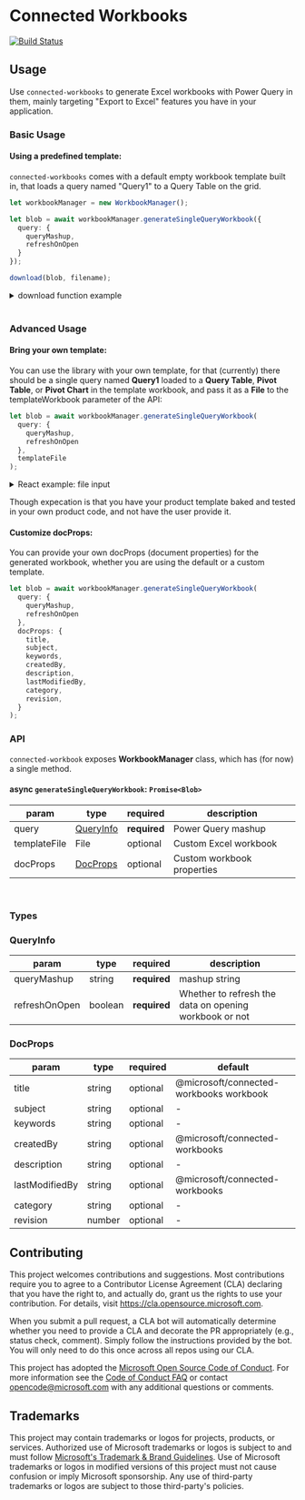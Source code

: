 # Connected Workbooks
[![Build Status](https://obilshield.visualstudio.com/ConnectedWorkbooks/_apis/build/status/microsoft.connected-workbooks?branchName=main)](https://obilshield.visualstudio.com/ConnectedWorkbooks/_build/latest?definitionId=14&branchName=main)

## Usage

Use `connected-workbooks` to generate Excel workbooks with Power Query in them, mainly targeting "Export to Excel" features you have in your application.

### Basic Usage

#### Using a predefined template:
`connected-workbooks` comes with a default empty workbook template built in, that loads a query named "Query1" to a Query Table on the grid.

```typescript
let workbookManager = new WorkbookManager();

let blob = await workbookManager.generateSingleQueryWorkbook({
  query: {
    queryMashup,
    refreshOnOpen
  }
});

download(blob, filename);
```

<details>
<summary>download function example</summary>

Here's a typical way to download a file in browser with Typescript.

```typescript
function download(file: Blob, filename: string) {
  if (window.navigator.msSaveOrOpenBlob)
    // IE10+
    window.navigator.msSaveOrOpenBlob(file, filename);
  else {
    // Others
    var a = document.createElement("a"),
      url = URL.createObjectURL(file);
    a.href = url;
    a.download = filename;
    document.body.appendChild(a);
    a.click();
    setTimeout(function () {
      document.body.removeChild(a);
      window.URL.revokeObjectURL(url);
    }, 0);
  }
}
```
</details>

</br>

### Advanced Usage

#### Bring your own template:

You can use the library with your own template, for that (currently) there should be a single query named **Query1** loaded to a **Query Table**, **Pivot Table**, or **Pivot Chart** in the template workbook, and pass it as a **File** to the templateWorkbook parameter of the API:

```typescript
let blob = await workbookManager.generateSingleQueryWorkbook(
  query: {
    queryMashup,
    refreshOnOpen
  },
  templateFile
);
```

<details>
<summary>React example: file input</summary>
  
A common way to get the template workbook with React via user interaction:

```typescript
  const [templateFile, setTemplateFile] = useState<File | null>(null);

...

    <input
      onChange={(e) => {
          if (e?.target?.files?.item(0) == null) return;
          setTemplateFile(e!.target!.files!.item(0));
      }}
      type="file"
      id="file"
      accept=".xlsx"
      style={{ display: "none" }}
    />

```
</details>

Though expecation is that you have your product template baked and tested in your own product code, and not have the user provide it.

#### Customize docProps:
You can provide your own docProps (document properties) for the generated workbook, whether you are using the default or a custom template.

```typescript
let blob = await workbookManager.generateSingleQueryWorkbook(
  query: {
    queryMashup,
    refreshOnOpen
  },
  docProps: {
    title,
    subject,
    keywords,
    createdBy,
    description,
    lastModifiedBy,
    category,
    revision,
  }
);
```

### API
`connected-workbook` exposes __WorkbookManager__ class, which has (for now) a single method.


#### async `generateSingleQueryWorkbook`: `Promise<Blob>`

|param   | type   | required   | description   |
|---      |---    |---          |---            |
|query   | [QueryInfo](#queryinfo)   | __required__  | Power Query mashup  | 
| templateFile  | File   | optional   | Custom Excel workbook  | 
| docProps  | [DocProps](#docprops)   | optional  | Custom workbook properties |

</br>

### Types

### QueryInfo
| param | type | required | description |
|---|---|---|---|
| queryMashup | string | __required__ | mashup string
| refreshOnOpen | boolean | __required__ | Whether to refresh the data on opening workbook or not

### DocProps
| param | type | required | default
|---|---|---|---|
| title | string | optional | @microsoft/connected-workbooks workbook
| subject | string | optional | -
| keywords | string | optional | -
| createdBy | string | optional | @microsoft/connected-workbooks
| description | string | optional | -
| lastModifiedBy | string | optional | @microsoft/connected-workbooks
| category | string | optional | -
| revision | number | optional | -

## Contributing

This project welcomes contributions and suggestions. Most contributions require you to agree to a
Contributor License Agreement (CLA) declaring that you have the right to, and actually do, grant us
the rights to use your contribution. For details, visit https://cla.opensource.microsoft.com.

When you submit a pull request, a CLA bot will automatically determine whether you need to provide
a CLA and decorate the PR appropriately (e.g., status check, comment). Simply follow the instructions
provided by the bot. You will only need to do this once across all repos using our CLA.

This project has adopted the [Microsoft Open Source Code of Conduct](https://opensource.microsoft.com/codeofconduct/).
For more information see the [Code of Conduct FAQ](https://opensource.microsoft.com/codeofconduct/faq/) or
contact [opencode@microsoft.com](mailto:opencode@microsoft.com) with any additional questions or comments.

## Trademarks

This project may contain trademarks or logos for projects, products, or services. Authorized use of Microsoft
trademarks or logos is subject to and must follow
[Microsoft's Trademark & Brand Guidelines](https://www.microsoft.com/en-us/legal/intellectualproperty/trademarks/usage/general).
Use of Microsoft trademarks or logos in modified versions of this project must not cause confusion or imply Microsoft sponsorship.
Any use of third-party trademarks or logos are subject to those third-party's policies.
